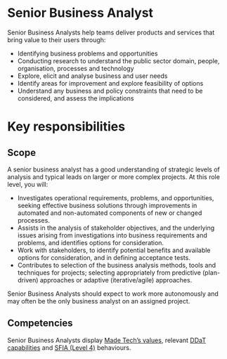# Senior Business Analyst

Senior Business Analysts help teams deliver products and services that bring value to their users through:

- Identifying business problems and opportunities
- Conducting research to understand the public sector domain, people, organisation, processes and technology
- Explore, elicit and analyse business and user needs
- Identify areas for improvement and explore feasibility of options
- Understand any business and policy constraints that need to be considered, and assess the implications


# Key responsibilities

## Scope

A senior business analyst has a good understanding of strategic levels of analysis and typical leads on larger or more complex projects.
At this role level, you will:

- Investigates operational requirements, problems, and opportunities, seeking effective business solutions through improvements in automated and non-automated components of new or changed processes. 
- Assists in the analysis of stakeholder objectives, and the underlying issues arising from investigations into business requirements and problems, and identifies options for consideration. 
- Work with stakeholders, to identify potential benefits and available options for consideration, and in defining acceptance tests.
- Contributes to selection of the business analysis methods, tools and techniques for projects; selecting appropriately from predictive (plan-driven) approaches or adaptive (iterative/agile) approaches.

Senior Business Analysts should expect to work more autonomously and may often be the only business analyst on an assigned project.


## Competencies

Senior Business Analysts display [Made Tech’s values](https://github.com/madetech/handbook/blob/main/company/about.md), relevant [DDaT capabilities](https://www.gov.uk/guidance/business-analyst--2#:~:text=Skill%20level%3A%20working-,Senior%20business%20analyst,system%20in%20a%20project%20or%20programme%20of%20work.%20(Skill%20level%3A%20practitioner),-Lead%20business%20analyst) and [SFIA (Level 4)](https://sfia-online.org/en/sfia-8/responsibilities/level-4) behaviours.
